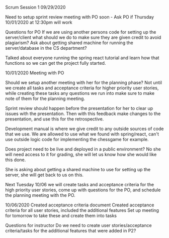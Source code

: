 Scrum Session 1
09/29/2020

Need to setup sprint review meeting with PO soon - Ask PO if Thursday 10/01/2020 at 12:30pm will work

Questions for PO
If we are using another persons code for setting up the server/client what should we do to make sure they are given credit to avoid plagiarism?
Ask about getting shared machine for running the server/database in the CS department?

Talked about everyone running the spring react tutorial and learn how that functions so we can get the project fully started.


10/01/2020
Meeting with PO

Should we setup another meeting with her for the planning phase? 
Not until we create all tasks and acceptance criteria for higher priority user stories, while creating these tasks any questions we run into make sure to make note of them for the planning meeting.

Sprint review should happen before the presentation for her to clear up issues with the presentation. Then with this feedback make changes to the presentation, and use this for the retrospective.

Development manual is where we give credit to any outside sources of code that we use. We are allowed to use what we found with spring/react, can't use outside logic code for implementing the chessgame for example.

Does project need to be live and deployed in a public environment? 
No she will need access to it for grading, she will let us know how she would like this done.

She is asking about getting a shared machine to use for setting up the server, she will get back to us on this.

Next Tuesday 10/06 we will create tasks and acceptance criteria for the high priority user stories, come up with questions for the PO, and schedule the planning meeting with the PO.

10/06/2020
Created acceptance criteria document 
Created acceptance criteria for all user stories, included the additional features
Set up meeting for tomorrow to take these and create them into tasks

Questions for instructor
Do we need to create user stories/acceptance criteria/tasks for the additional features that were added in P2?

